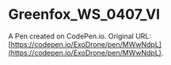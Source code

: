 # Greenfox_WS_0407_VI

A Pen created on CodePen.io. Original URL: [https://codepen.io/ExoDrone/pen/MWwNdpL](https://codepen.io/ExoDrone/pen/MWwNdpL).


